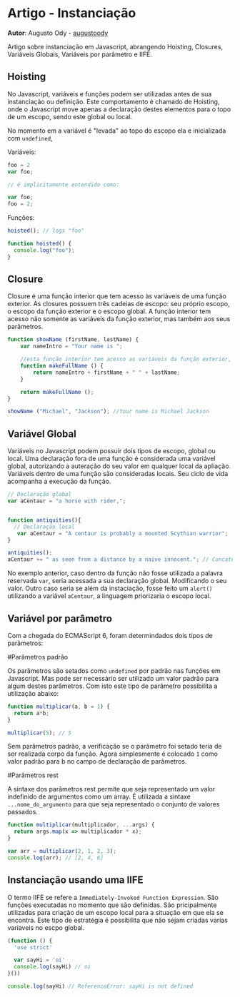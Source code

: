 # Artigo - Instanciação
**Autor**: Augusto Ody - [augustoody](https://github.com/AugustoOdy)

Artigo sobre instanciação em Javascript, abrangendo Hoisting, Closures, Variáveis Globais, Variáveis por parâmetro e IIFE.

## Hoisting


No Javascript, variáveis e funções podem ser utilizadas antes de sua instanciação ou definição. Este comportamento é chamado de Hoisting, onde o Javascript move apenas a declaração destes elementos para o topo de um escopo, sendo este global ou local.

No momento em a variável é "levada" ao topo do escopo ela e inicializada com `undefined`,

Variáveis:

```js
foo = 2
var foo;

// é implicitamente entendido como:

var foo;
foo = 2;
```

Funções:

```js
hoisted(); // logs "foo"

function hoisted() {
  console.log("foo");
}
```


## Closure


Closure é uma função interior que tem acesso às variáveis de uma função exterior. As closures possuem três cadeias de escopo: seu próprio escopo, o escopo da função exterior e o escopo global. A função interior tem acesso não somente as variáveis da função exterior, mas também aos seus parâmetros.

```js
function showName (firstName, lastName) {
	var nameIntro = "Your name is ";

	//esta função interior tem acesso as variáveis da função exterior, incluindo os parâmetros
	function makeFullName () {
		return nameIntro + firstName + " " + lastName;
	}

	return makeFullName ();
}

showName ("Michael", "Jackson"); //Your name is Michael Jackson
```


## Variável Global


Variáveis no Javascript podem possuir dois tipos de escopo, global ou local. Uma declaração fora de uma função é considerada uma variável global, autorizando a auteração do seu valor em qualquer local da apliação.
Variáveis dentro de uma função são consideradas locais. Seu ciclo de vida acompanha a execução da função.

```js
// Declaração global
var aCentaur = "a horse with rider,";


function antiquities(){
  // Declaração local
   var aCentaur = "A centaur is probably a mounted Scythian warrior";
}

antiquities();
aCentaur += " as seen from a distance by a naive innocent."; // Concatenação com o valor Global
```

No exemplo anterior, caso dentro da função não fosse utilizada a palavra reservada `var`, seria acessada a sua declaração global. Modificando o seu valor. Outro caso seria se além da instaciação, fosse feito um `alert()` utilizando a variável `aCentaur`, a linguagem priorizaria o escopo local.


## Variável por parâmetro


Com a chegada do ECMAScript 6, foram determindados dois tipos de parâmetros:


#Parâmetros padrão


Os parâmetros são setados como `undefined` por padrão nas funções em Javascript. Mas pode ser necessário ser utilizado um valor padrão para algum destes parâmetros. Com isto este tipo de parâmetro possibilita a utilização abaixo:

```js
function multiplicar(a, b = 1) {
  return a*b;
}

multiplicar(5); // 5
```

Sem parâmetros padrão, a verificação se o parâmetro foi setado teria de ser realizada corpo da função. Agora simplesmente é colocado `1` como valor padrão para b no campo de declaração de parâmetros.


#Parâmetros rest


A sintaxe dos parâmetros rest permite que seja representado um valor indefinido de argumentos como um array. É utilizada a sintaxe `...nome_do_argumento` para que seja representado o conjunto de valores passados.

```js
function multiplicar(multiplicador, ...args) {
  return args.map(x => multiplicador * x);
}

var arr = multiplicar(2, 1, 2, 3);
console.log(arr); // [2, 4, 6]
```

## Instanciação usando uma IIFE


O termo IIFE se refere a `Immediately-Invoked Function Expression`. São funções executadas no momento que são definidas. São pricipalmente utilizadas para criação de um escopo local para a situação em que ela se encontra.
Este tipo de estratégia é possibilita que não sejam criadas varias variaveis no escpo global.

```js
(function () {
  'use strict'

  var sayHi = 'oi'
  console.log(sayHi) // oi
}())

console.log(sayHi) // ReferenceError: sayHi is not defined
```
